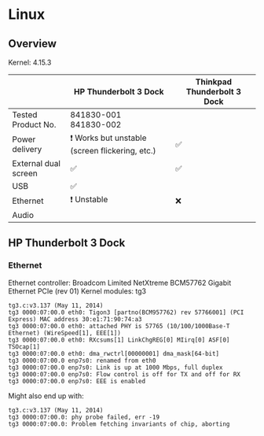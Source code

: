 # Linux

## Overview
Kernel: 4.15.3

|   | HP Thunderbolt 3 Dock | Thinkpad Thunderbolt 3 Dock |
|---|---|---|
|Tested Product No.| 841830-001<br>841830-002| |
|Power delivery| :exclamation: Works but unstable (screen flickering, etc.) | :white_check_mark: |
|External dual screen| :white_check_mark: | :white_check_mark: |
|USB| :white_check_mark: | |
|Ethernet | :exclamation: Unstable | :x: |
|Audio | | |


## HP Thunderbolt 3 Dock

### Ethernet
Ethernet controller: Broadcom Limited NetXtreme BCM57762 Gigabit Ethernet PCIe (rev 01)
Kernel modules: tg3

```
tg3.c:v3.137 (May 11, 2014)
tg3 0000:07:00.0 eth0: Tigon3 [partno(BCM957762) rev 57766001] (PCI Express) MAC address 30:e1:71:90:74:a3
tg3 0000:07:00.0 eth0: attached PHY is 57765 (10/100/1000Base-T Ethernet) (WireSpeed[1], EEE[1])
tg3 0000:07:00.0 eth0: RXcsums[1] LinkChgREG[0] MIirq[0] ASF[0] TSOcap[1]
tg3 0000:07:00.0 eth0: dma_rwctrl[00000001] dma_mask[64-bit]
tg3 0000:07:00.0 enp7s0: renamed from eth0
tg3 0000:07:00.0 enp7s0: Link is up at 1000 Mbps, full duplex
tg3 0000:07:00.0 enp7s0: Flow control is off for TX and off for RX
tg3 0000:07:00.0 enp7s0: EEE is enabled

```

Might also end up with:
```
tg3.c:v3.137 (May 11, 2014)
tg3 0000:07:00.0: phy probe failed, err -19
tg3 0000:07:00.0: Problem fetching invariants of chip, aborting
```
